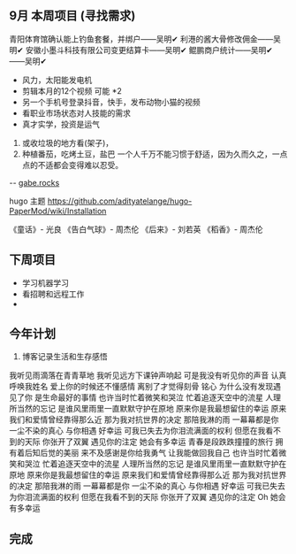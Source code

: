 ## 9月 本周项目 (寻找需求)

青阳体育馆确认能上钓鱼套餐，并绑户——吴明✔
利港的酱大骨修改佣金——吴明✔
安徽小墨斗科技有限公司变更结算卡——吴明✔
鲲鹏商户统计——吴明✔
——吴明✔


- 风力，太阳能发电机
- 剪辑本月的12个视频 可能 *2
- 另一个手机号登录抖音，快手，发布动物小猫的视频
- 看职业市场状态对人技能的需求
- 真才实学，投资是运气
1. 或收垃圾的地方看(架子)，
2. 种植番茄，吃烤土豆，盐巴
一个人千万不能习惯于舒适，因为久而久之，一点点的不适都会变得难以忍受。

\-- [gabe.rocks](https://gabe.rocks/health/non-stop-eating/)


hugo 主题
https://github.com/adityatelange/hugo-PaperMod/wiki/Installation

《童话》- 光良
《告白气球》- 周杰伦
《后来》- 刘若英
《稻香》- 周杰伦

## 下周项目
- 学习机器学习
- 看招聘和远程工作
-

## 今年计划

1. 博客记录生活和生存感悟


我听见雨滴落在青青草地
我听见远方下课钟声响起
可是我没有听见你的声音
认真 呼唤我姓名
爱上你的时候还不懂感情
离别了才觉得刻骨 铭心
为什么没有发现遇见了你
是生命最好的事情
也许当时忙着微笑和哭泣
忙着追逐天空中的流星
人理所当然的忘记
是谁风里雨里一直默默守护在原地
原来你是我最想留住的幸运
原来我们和爱情曾经靠得那么近
那为我对抗世界的决定
那陪我淋的雨
一幕幕都是你 一尘不染的真心
与你相遇 好幸运
可我已失去为你泪流满面的权利
但愿在我看不到的天际
你张开了双翼
遇见你的注定 她会有多幸运
青春是段跌跌撞撞的旅行
拥有着后知后觉的美丽
来不及感谢是你给我勇气
让我能做回我自己
也许当时忙着微笑和哭泣
忙着追逐天空中的流星
人理所当然的忘记
是谁风里雨里一直默默守护在原地
原来你是我最想留住的幸运
原来我们和爱情曾经靠得那么近
那为我对抗世界的决定
那陪我淋的雨
一幕幕都是你 一尘不染的真心
与你相遇 好幸运
可我已失去为你泪流满面的权利
但愿在我看不到的天际
你张开了双翼
遇见你的注定
Oh 她会有多幸运 
## 完成

<!-- - 安装 v2ray 服务器 -->
<!-- - edge 侧边栏 网页 没法调用插件，处理不了 -->
